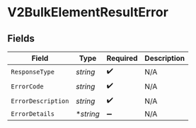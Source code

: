 # V2BulkElementResultError


## Fields

| Field              | Type               | Required           | Description        |
| ------------------ | ------------------ | ------------------ | ------------------ |
| `ResponseType`     | *string*           | :heavy_check_mark: | N/A                |
| `ErrorCode`        | *string*           | :heavy_check_mark: | N/A                |
| `ErrorDescription` | *string*           | :heavy_check_mark: | N/A                |
| `ErrorDetails`     | **string*          | :heavy_minus_sign: | N/A                |